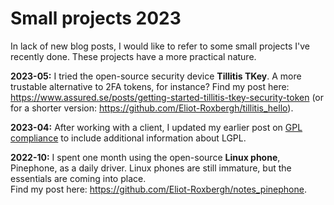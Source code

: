 # Small projects 2023

In lack of new blog posts, I would like to refer to some small projects I've recently done.
These projects have a more practical nature.

**2023-05:** I tried the open-source security device **Tillitis TKey**. A more trustable alternative to 2FA tokens, for instance? Find my post here: <https://www.assured.se/posts/getting-started-tillitis-tkey-security-token>
(or for a shorter version: <https://github.com/Eliot-Roxbergh/tillitis_hello>).

**2023-04:** After working with a client, I updated my earlier post on [GPL compliance](https://r0x.se/#gpl-compliance) to include additional information about LGPL.

**2022-10:** I spent one month using the open-source **Linux phone**, Pinephone, as a daily driver. Linux phones are still immature, but the essentials are coming into place. \
Find my post here: <https://github.com/Eliot-Roxbergh/notes_pinephone>.

